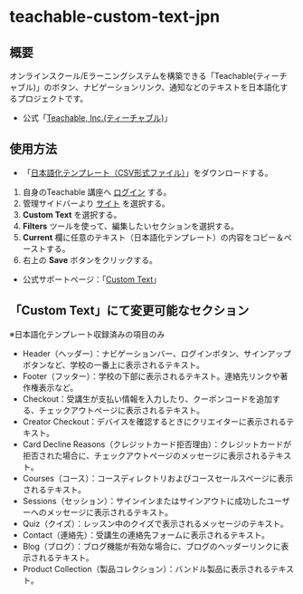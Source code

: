 # teachable-custom-text-jpn

## 概要
オンラインスクール/Eラーニングシステムを構築できる「Teachable(ティーチャブル)」のボタン、ナビゲーションリンク、通知などのテキストを日本語化するプロジェクトです。

* 公式「[Teachable, Inc.(ティーチャブル)](https://teachable.com/)」

## 使用方法
* 「[日本語化テンプレート（CSV形式ファイル）](https://raw.githubusercontent.com/vavenger/teachable-custom-text-jpn/main/teachable_custom-text_jpn.csv)」をダウンロードする。

1. 自身のTeachable 講座へ [ログイン](https://support.teachable.com/hc/en-us/articles/219852747-Logging-Into-Your-Teachable-School) する。
2. 管理サイドバーより [サイト](https://support.teachable.com/hc/en-us/articles/223117527-Site) を選択する。
3. **Custom Text** を選択する。
4. **Filters** ツールを使って、編集したいセクションを選択する。
5. **Current** 欄に任意のテキスト（日本語化テンプレート）の内容をコピー＆ペーストする。
6. 右上の **Save** ボタンをクリックする。

* 公式サポートページ：「[Custom Text](https://support.teachable.com/hc/en-us/articles/222960527-Custom-Text)」

## 「Custom Text」にて変更可能なセクション
※日本語化テンプレート収録済みの項目のみ

* Header（ヘッダー）：ナビゲーションバー、ログインボタン、サインアップボタンなど、学校の一番上に表示されるテキスト。
* Footer（フッター）：学校の下部に表示されるテキスト。連絡先リンクや著作権表示など。
* Checkout：受講生が支払い情報を入力したり、クーポンコードを追加する、チェックアウトページに表示されるテキスト。
* Creator Checkout：デバイスを確認するときにクリエイターに表示されるテキスト。
* Card Decline Reasons（クレジットカード拒否理由）：クレジットカードが拒否された場合に、チェックアウトページのメッセージに表示されるテキスト。
* Courses（コース）：コースディレクトリおよびコースセールスページに表示されるテキスト。
* Sessions（セッション）：サインインまたはサインアウトに成功したユーザーへのメッセージに表示されるテキスト。
* Quiz（クイズ）：レッスン中のクイズで表示されるメッセージのテキスト。
* Contact（連絡先）：受講生の連絡先フォームに表示されるテキスト。
* Blog（ブログ）：ブログ機能が有効な場合に、ブログのヘッダーリンクに表示されるテキスト。
* Product Collection（製品コレクション）：バンドル製品に表示されるテキスト。
